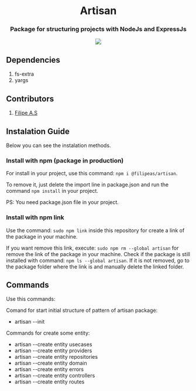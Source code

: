 <h1 align="center">Artisan</h1>
<h3 align="center">Package for structuring projects with NodeJs and ExpressJs</h3>
<p align="center">
        <a href="https://github.com/filipeas/artisan/releases/tag/0.3.0" alt="Version">
        <img src="https://img.shields.io/badge/version-0.3.0-green" /></a>
</p>

## Dependencies

1. fs-extra
2. yargs

## Contributors

1. [Filipe A.S](https://github.com/filipeas)

## Instalation Guide

Below you can see the instalation methods.

### Install with npm (package in production)

For install in your project, use this command: ``` npm i @filipeas/artisan ```.

To remove it, just delete the import line in package.json and run the command ``` npm install ``` in your project.

PS: You need package.json file in your project.

### Install with npm link

Use the command: ``` sudo npm link ``` inside this repository for create a link of the package in your machine.

If you want remove this link, execute: ``` sudo npm rm --global artisan ``` for remove the link of the package in your machine. Check if the package is still installed with command: ``` npm ls --global artisan ```. If it is not removed, go to the package folder where the link is and manually delete the linked folder.

## Commands

Use this commands:

Comand for start initial structure of pattern of artisan package:

- artisan --init

Commands for create some entity:

- artisan --create entity usecases
- artisan --create entity providers
- artisan --create entity repositories
- artisan --create entity domain
- artisan --create entity errors
- artisan --create entity controllers
- artisan --create entity routes

<!-- 
## Artisan
* Structuring system for an ExpressJs project.
* Version [Production] release 0.2.11
* [artisan - npm package](https://www.npmjs.com/package/@filipeas/artisan)

## Dependencies
1. [nodejs](https://nodejs.org/en/)

## Installations
1. Install the package in your project with the command ``` npm i @filipeas/artisan ```.
2. Digit the command ``` yarn ``` for install dependencies.

## Uninstall
1. Digit the command ``` npm rm @filipeas/artisan ``` for remove package in yours dependencies.

## Commands
* All commands of artisan:
``` npx artisan ```.
1. --create entity <nome_da_entidade> [create a entity in src/domain/]
2. --init [initialize a project]
3. --help [get help for commands]
4. --version [get version of artisan]

## Structure
* The command ``` artisan --create entity <entity> ``` creates an entity in the ``` src/domain/ ``` directory at the root of your project:
- ``` src/ ```
- ``` ---/domain/ ```
- ``` ----------/entity/ ```
- ``` -----------------/dtos/ ```
- ``` -----------------/infra/ ```
- ``` -----------------------/typeorm/ ```
- ``` -------------------------------/entities/ ```
- ``` -------------------------------/repositories/ ```
- ``` -----------------/repositories/ ```
- ``` -----------------/request/ ```
- ``` -----------------/response/ ```
- ``` -----------------/useCases/ ```

* The command ``` artisan --init ``` command performs the initial structuring of the project with the artisan pattern:
- ``` src/ ```
- ``` ---/domain/ ```
- ``` ----------/entity/ ```
- ``` -----------------/dtos/ ```
- ``` -----------------/infra/ ```
- ``` -----------------------/typeorm/ ```
- ``` -------------------------------/entities/ ```
- ``` -------------------------------/repositories/ ```
- ``` -----------------/repositories/ ```
- ``` -----------------/request/ ```
- ``` -----------------/response/ ```
- ``` -----------------/useCases/ ```
- ``` ---/@types/ ```
- ``` ----------/express/ ```
- ``` ---/infra/ ```
- ``` ---------/http/ ```
- ``` --------------/container/ ```
- ``` --------------/errors/ ```
- ``` --------------/middlewares/ ```
- ``` --------------/routes/ ```
- ``` --------------/validations/ ```
- ``` ---------/typeorm/ ```
- ``` -----------------/migrations/ ```

* The ``` --init ```` command creates the structure in the ``` infra/ ``` directory.

* The ``` --init ``` command also creates the ``` User ``` entity in the ``` domain/ ``` directory.

* In addition, the command ``` --init ``` creates in the file ``` package.json ``` the project execution scripts and the command to create typeorm migrations. It also adds the following list of production and development dependencies:
```
"scripts": { 
        "dev:server": "tsnd -r tsconfig-paths/register --inspect --ignore-watch node_modules --transpile-only --respawn src/infra/http/server.ts", 
        "typeorm": "tsnd -r tsconfig-paths/register ./node_modules/typeorm/cli", 
        "seed:platform": "tsnd src/infra/typeorm/seeds/video-platforms.ts" 
    }, 
    "devDependencies": { 
        "@types/bcrypt": "^5.0.0", 
        "@types/express": "^4.17.13", 
        "@types/jest": "^27.4.1", 
        "@types/jsonwebtoken": "^8.5.8", 
        "@types/multer": "^1.4.7", 
        "@typescript-eslint/eslint-plugin": "^5.15.0", 
        "@typescript-eslint/parser": "^5.15.0", 
        "eslint": "^8.11.0", 
        "eslint-config-airbnb-base": "^15.0.0", 
        "eslint-config-prettier": "^8.5.0", 
        "eslint-import-resolver-typescript": "^2.5.0", 
        "eslint-plugin-import": "^2.25.2", 
        "eslint-plugin-prettier": "^4.0.0", 
        "prettier": "^2.6.0", 
        "ts-node-dev": "^1.1.8", 
        "ts-node-paths": "^1.0.1", 
        "typescript": "^4.6.3" 
    }, 
    "dependencies": { 
        "@types/uuid": "^8.3.4", 
        "bcrypt": "^5.0.1", 
        "dotenv": "^16.0.0", 
        "express": "^4.17.3", 
        "express-async-errors": "^3.1.1", 
        "jest": "^27.5.1", 
        "jsonwebtoken": "^8.5.1", 
        "multer": "^1.4.4", 
        "mysql2": "^2.3.3", 
        "reflect-metadata": "^0.1.13", 
        "tsyringe": "^4.6.0", 
        "typeorm": "^0.2.44", 
        "uuid": "^8.3.2", 
        "yup": "^0.32.11" 
    } 
``` -->